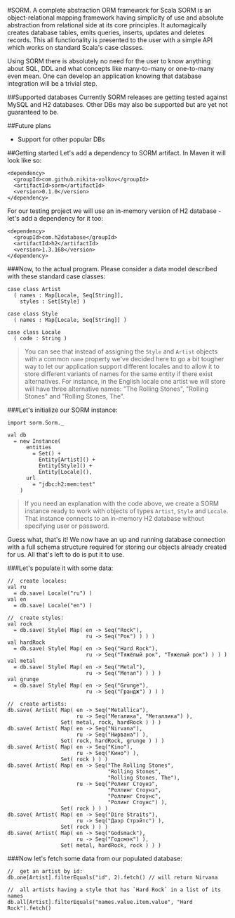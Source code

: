 #SORM. A complete abstraction ORM framework for Scala
SORM is an object-relational mapping framework having simplicity of use and absolute abstraction from relational side at its core principles. It automagically creates database tables, emits queries, inserts, updates and deletes records. This all functionality is presented to the user with a simple API which works on standard Scala's case classes. 

Using SORM there is absolutely no need for the user to know anything about SQL, DDL and what concepts like many-to-many or one-to-many even mean. One can develop an application knowing that database integration will be a trivial step.

##Supported databases
Currently SORM releases are getting tested against MySQL and H2 databases. Other DBs may also be supported but are yet not guaranteed to be.

##Future plans
* Support for other popular DBs

##Getting started
Let's add a dependency to SORM artifact. In Maven it will look like so: 

    <dependency>
      <groupId>com.github.nikita-volkov</groupId>
      <artifactId>sorm</artifactId>
      <version>0.1.0</version>
    </dependency>

For our testing project we will use an in-memory version of H2 database - let's add a dependency for it too:

    <dependency>
      <groupId>com.h2database</groupId>
      <artifactId>h2</artifactId>
      <version>1.3.168</version>
    </dependency>

###Now, to the actual program. 
Please consider a data model described with these standard case classes:

    case class Artist
      ( names : Map[Locale, Seq[String]],
        styles : Set[Style] )

    case class Style
      ( names : Map[Locale, Seq[String]] )

    case class Locale
      ( code : String )

> You can see that instead of assigning the `Style` and `Artist` objects with a common `name` property we've decided here to go a bit tougher way to let our application support different locales and to allow it to store different variants of names for the same entity if there exist alternatives. For instance, in the English locale one artist we will store will have three alternative names: "The Rolling Stones", "Rolling Stones" and "Rolling Stones, The".

###Let's initialize our SORM instance:
  
    import sorm.Sorm._

    val db
      = new Instance(
          entities
            = Set() +
              Entity[Artist]() +
              Entity[Style]() +
              Entity[Locale](),
          url
            = "jdbc:h2:mem:test"
        )

> If you need an explanation with the code above, we create a SORM instance ready to work with objects of types `Artist`, `Style` and `Locale`. That instance connects to an in-memory H2 database without specifying user or password.

Guess what, that's it! We now have an up and running database connection with a full schema structure required for storing our objects already created for us. All that's left to do is put it to use. 

###Let's populate it with some data:

    //  create locales:
    val ru
      = db.save( Locale("ru") )
    val en
      = db.save( Locale("en") )

    //  create styles:
    val rock
      = db.save( Style( Map( en -> Seq("Rock"),
                             ru -> Seq("Рок") ) ) )
    val hardRock
      = db.save( Style( Map( en -> Seq("Hard Rock"),
                             ru -> Seq("Тяжёлый рок", "Тяжелый рок") ) ) )
    val metal
      = db.save( Style( Map( en -> Seq("Metal"),
                             ru -> Seq("Метал") ) ) )
    val grunge
      = db.save( Style( Map( en -> Seq("Grunge"),
                             ru -> Seq("Грандж") ) ) )

    //  create artists:
    db.save( Artist( Map( en -> Seq("Metallica"),
                          ru -> Seq("Металика", "Металлика") ),
                     Set( metal, rock, hardRock ) ) )
    db.save( Artist( Map( en -> Seq("Nirvana"),
                          ru -> Seq("Нирвана") ),
                     Set( rock, hardRock, grunge ) ) )
    db.save( Artist( Map( en -> Seq("Kino"),
                          ru -> Seq("Кино") ),
                     Set( rock ) ) )
    db.save( Artist( Map( en -> Seq("The Rolling Stones",
                                    "Rolling Stones",
                                    "Rolling Stones, The"),
                          ru -> Seq("Ролинг Стоунз",
                                    "Роллинг Стоунз",
                                    "Роллинг Стоунс",
                                    "Ролинг Стоунс") ),
                     Set( rock ) ) )
    db.save( Artist( Map( en -> Seq("Dire Straits"),
                          ru -> Seq("Даэр Стрэйтс") ),
                     Set( rock ) ) )
    db.save( Artist( Map( en -> Seq("Godsmack"),
                          ru -> Seq("Годсмэк") ),
                     Set( metal, hardRock, rock ) ) )

###Now let's fetch some data from our populated database:

    //  get an artist by id:
    db.one[Artist].filterEquals("id", 2).fetch() // will return Nirvana

    //  all artists having a style that has `Hard Rock` in a list of its names
    db.all[Artist].filterEquals("names.value.item.value", "Hard Rock").fetch()

